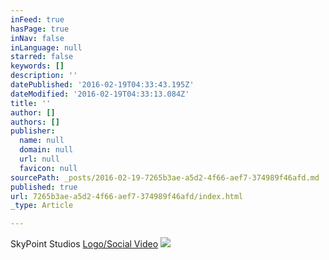 ```yaml
---
inFeed: true
hasPage: true
inNav: false
inLanguage: null
starred: false
keywords: []
description: ''
datePublished: '2016-02-19T04:33:43.195Z'
dateModified: '2016-02-19T04:33:13.084Z'
title: ''
author: []
authors: []
publisher:
  name: null
  domain: null
  url: null
  favicon: null
sourcePath: _posts/2016-02-19-7265b3ae-a5d2-4f66-aef7-374989f46afd.md
published: true
url: 7265b3ae-a5d2-4f66-aef7-374989f46afd/index.html
_type: Article

---
```

SkyPoint Studios [Logo/Social Video][0]
![](https://the-grid-user-content.s3-us-west-2.amazonaws.com/a143944e-ca60-4bbd-9297-39bddd1eeab3.JPG)

[0]: null
